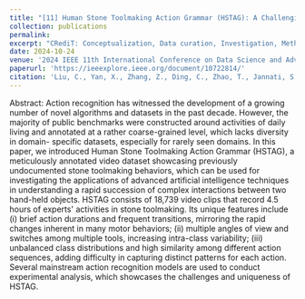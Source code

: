 ```yaml
---
title: "[11] Human Stone Toolmaking Action Grammar (HSTAG): A Challenging Benchmark for Fine-Grained Motor Behavior Recognition"
collection: publications
permalink: 
excerpt: "CRediT: Conceptualization, Data curation, Investigation, Methodology, Visualization, Writing – original draft, Writing – review & editing, Funding acquisition, Supervision"
date: 2024-10-24
venue: '2024 IEEE 11th International Conference on Data Science and Advanced Analytics (DSAA)'
paperurl: 'https://ieeexplore.ieee.org/document/10722814/'
citation: 'Liu, C., Yan, X., Zhang, Z., Ding, C., Zhao, T., Jannati, S., Martinez, C., & Stout, D. (2024). Human Stone Toolmaking Action Grammar (HSTAG): A Challenging Benchmark for Fine-Grained Motor Behavior Recognition. <i>2024 IEEE 11th International Conference on Data Science and Advanced Analytics (DSAA)</i>. doi: 10.1109/DSAA61799.2024.10722814.'
---
```

Abstract: Action recognition has witnessed the development of a growing number of novel algorithms and datasets in the past decade. However, the majority of public benchmarks were constructed around activities of daily living and annotated at a rather coarse-grained level, which lacks diversity in domain- specific datasets, especially for rarely seen domains. In this paper, we introduced Human Stone Toolmaking Action Grammar (HSTAG), a meticulously annotated video dataset showcasing previously undocumented stone toolmaking behaviors, which can be used for investigating the applications of advanced artificial intelligence techniques in understanding a rapid succession of complex interactions between two hand-held objects. HSTAG consists of 18,739 video clips that record 4.5 hours of experts' activities in stone toolmaking. Its unique features include (i) brief action durations and frequent transitions, mirroring the rapid changes inherent in many motor behaviors; (ii) multiple angles of view and switches among multiple tools, increasing intra-class variability; (iii) unbalanced class distributions and high similarity among different action sequences, adding difficulty in capturing distinct patterns for each action. Several mainstream action recognition models are used to conduct experimental analysis, which showcases the challenges and uniqueness of HSTAG.